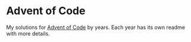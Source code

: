 # Advent of Code
My solutions for [Advent of Code](https://adventofcode.com) by years. Each year has its own readme with more details.

